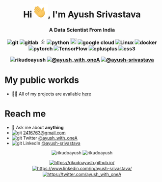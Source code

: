 <h1 align="center">Hi <img width="45" src="waving_hand.gif">, I'm Ayush Srivastava </h1>
<p align="center">
</p>
<h3 align="center">A Data Scientist From India
<p align="center">
 <img src="https://img.icons8.com/color/48/000000/git.png" alt="git" width="20" height="20"/> 
 <img src="https://img.icons8.com/color/48/000000/gitlab.png" alt="gitlab" width="20" height="20"/>
 <img src="https://raw.githubusercontent.com/vorillaz/devicons/master/!SVG/java.svg" alt="JAVA" width="20" height="20"/> 
 <img src="https://img.icons8.com/color/48/000000/python.png" alt="python" width="20" height="20"/>
 <img src="https://www.vectorlogo.zone/logos/amazon_aws/amazon_aws-ar21.svg" width="20" height="20" /> 
 <img src="https://img.icons8.com/color/48/000000/google-cloud-platform.png" alt="google cloud"  width="20" height="20" /> 
 <img src="https://img.icons8.com/color/48/000000/linux.png" alt="Linux"  width="20" height="20" />
 <img src="https://img.icons8.com/color/48/000000/docker.png" alt="docker"  width="20" height="20" /> 
 <img src="https://www.vectorlogo.zone/logos/pytorch/pytorch-icon.svg" alt="pytorch"  width="20" height="20" /> 
 <img src="https://www.vectorlogo.zone/logos/tensorflow/tensorflow-icon.svg" alt="TensorFlow"  width="20" height="20" /> 
 <img src="https://img.icons8.com/color/48/000000/c-plus-plus-logo.png" alt="cplusplus"  width="20" height="20" />
 <img src="https://img.icons8.com/dusk/48/000000/css3.png" alt="css3"  width="20" height="20" />
</p>
<p align="center">
   <img src="https://komarev.com/ghpvc/?username=rikudoayush" alt="rikudoayush" />
   <a href="https://twitter.com/intent/follow?screen_name=ayush_with_oneA"><img src="https://img.shields.io/badge/--twitter?label=Twitter&logo=Twitter&style=social" alt="@ayush_with_oneA" /></a>
   <a href="https://www.linkedin.com/in/ayush-srivastava"><img src="https://img.shields.io/badge/--linkedin?label=LinkedIn&logo=LinkedIn&style=social" alt="@ayush-srivastava" /></a>
</p>

# My public workds
- 👨‍💻 All of my projects are available [here](https://github.com/rikudoayush?tab=repositories)

# Reach me
- 💬 Ask me about **anything**
-  <img src="https://img.icons8.com/color/48/000000/email.png" alt="git" width="20" height="20"/> [2416763@gmail.com](mailto:2416763@gmail.com)
- <img src="https://img.icons8.com/color/48/000000/twitter.png" alt="git" width="20" height="20"/> Twitter [@ayush_with_oneA](https://twitter.com/intent/follow?screen_name=ayush_with_oneA)
- <img src="https://img.icons8.com/color/48/000000/linkedin.png" alt="git" width="20" height="20"/> LinkedIn [@ayush-srivastava](https://www.linkedin.com/in/ayush-srivastava)



<p align="center"> 
  <img src="https://github-readme-stats.vercel.app/api?username=rikudoayush&show_icons=true" alt="rikudoayush" />
    <img src="https://github-readme-stats.vercel.app/api/top-langs/?username=rikudoayush&layout=compact" alt="rikudoayush" />
</p>


<p align="center">
  <a href="https://rikudoayush.github.io//" target="blank"><img align="center" src="https://img.icons8.com/color/48/000000/domain--v1.png" alt="https://rikudoayush.github.io/" height="32" width="32" /></a>
<a href="https://www.linkedin.com/in/ayush-srivastava/" target="blank"><img align="center" src="https://img.icons8.com/color/48/000000/linkedin.png" alt="https://www.linkedin.com/in/ayush-srivastava/" height="32" width="32" /></a>
 <a href="https://twitter.com/intent/follow?screen_name=ayush_with_oneA" target="blank"><img align="center" src="https://img.icons8.com/color/48/000000/twitter.png" alt="https://twitter.com/ayush_with_oneA" height="32" width="32" /></a>

</p>
